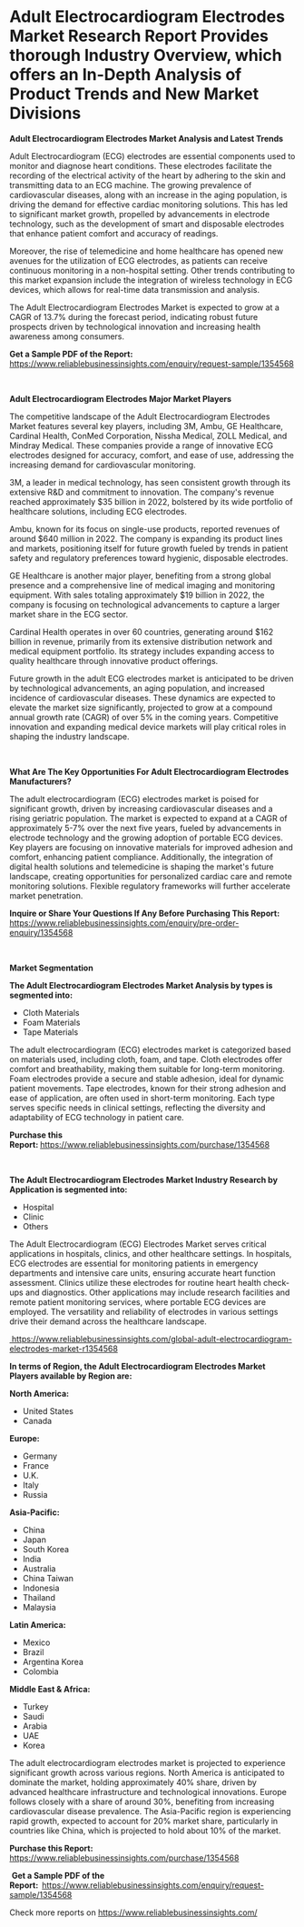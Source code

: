 <p><h1>Adult Electrocardiogram Electrodes Market Research Report Provides thorough Industry Overview, which offers an In-Depth Analysis of Product Trends and New Market Divisions</h1></p><p><strong>Adult Electrocardiogram Electrodes Market Analysis and Latest Trends</strong></p>
<p><p>Adult Electrocardiogram (ECG) electrodes are essential components used to monitor and diagnose heart conditions. These electrodes facilitate the recording of the electrical activity of the heart by adhering to the skin and transmitting data to an ECG machine. The growing prevalence of cardiovascular diseases, along with an increase in the aging population, is driving the demand for effective cardiac monitoring solutions. This has led to significant market growth, propelled by advancements in electrode technology, such as the development of smart and disposable electrodes that enhance patient comfort and accuracy of readings.</p><p>Moreover, the rise of telemedicine and home healthcare has opened new avenues for the utilization of ECG electrodes, as patients can receive continuous monitoring in a non-hospital setting. Other trends contributing to this market expansion include the integration of wireless technology in ECG devices, which allows for real-time data transmission and analysis.</p><p>The Adult Electrocardiogram Electrodes Market is expected to grow at a CAGR of 13.7% during the forecast period, indicating robust future prospects driven by technological innovation and increasing health awareness among consumers.</p></p>
<p><strong>Get a Sample PDF of the Report:&nbsp;</strong> <a href="https://www.reliablebusinessinsights.com/enquiry/request-sample/1354568?utm_campaign=2099&utm_medium=2&utm_source=Github&utm_content=ia&utm_term=05032025&utm_id=adult-electrocardiogram-electrodes">https://www.reliablebusinessinsights.com/enquiry/request-sample/1354568</a></p>
<p>&nbsp;</p>
<p><strong>Adult Electrocardiogram Electrodes Major Market Players</strong></p>
<p><p>The competitive landscape of the Adult Electrocardiogram Electrodes Market features several key players, including 3M, Ambu, GE Healthcare, Cardinal Health, ConMed Corporation, Nissha Medical, ZOLL Medical, and Mindray Medical. These companies provide a range of innovative ECG electrodes designed for accuracy, comfort, and ease of use, addressing the increasing demand for cardiovascular monitoring.</p><p>3M, a leader in medical technology, has seen consistent growth through its extensive R&D and commitment to innovation. The company's revenue reached approximately $35 billion in 2022, bolstered by its wide portfolio of healthcare solutions, including ECG electrodes.</p><p>Ambu, known for its focus on single-use products, reported revenues of around $640 million in 2022. The company is expanding its product lines and markets, positioning itself for future growth fueled by trends in patient safety and regulatory preferences toward hygienic, disposable electrodes.</p><p>GE Healthcare is another major player, benefiting from a strong global presence and a comprehensive line of medical imaging and monitoring equipment. With sales totaling approximately $19 billion in 2022, the company is focusing on technological advancements to capture a larger market share in the ECG sector.</p><p>Cardinal Health operates in over 60 countries, generating around $162 billion in revenue, primarily from its extensive distribution network and medical equipment portfolio. Its strategy includes expanding access to quality healthcare through innovative product offerings.</p><p>Future growth in the adult ECG electrodes market is anticipated to be driven by technological advancements, an aging population, and increased incidence of cardiovascular diseases. These dynamics are expected to elevate the market size significantly, projected to grow at a compound annual growth rate (CAGR) of over 5% in the coming years. Competitive innovation and expanding medical device markets will play critical roles in shaping the industry landscape.</p></p>
<p>&nbsp;</p>
<p><strong>What Are The Key Opportunities For Adult Electrocardiogram Electrodes Manufacturers?</strong></p>
<p><p>The adult electrocardiogram (ECG) electrodes market is poised for significant growth, driven by increasing cardiovascular diseases and a rising geriatric population. The market is expected to expand at a CAGR of approximately 5-7% over the next five years, fueled by advancements in electrode technology and the growing adoption of portable ECG devices. Key players are focusing on innovative materials for improved adhesion and comfort, enhancing patient compliance. Additionally, the integration of digital health solutions and telemedicine is shaping the market's future landscape, creating opportunities for personalized cardiac care and remote monitoring solutions. Flexible regulatory frameworks will further accelerate market penetration.</p></p>
<p><strong>Inquire or Share Your Questions If Any Before Purchasing This Report:</strong> <a href="https://www.reliablebusinessinsights.com/enquiry/pre-order-enquiry/1354568?utm_campaign=2099&utm_medium=2&utm_source=Github&utm_content=ia&utm_term=05032025&utm_id=adult-electrocardiogram-electrodes">https://www.reliablebusinessinsights.com/enquiry/pre-order-enquiry/1354568</a></p>
<p>&nbsp;</p>
<p><strong>Market Segmentation</strong></p>
<p><strong>The Adult Electrocardiogram Electrodes Market Analysis by types is segmented into:</strong></p>
<p><ul><li>Cloth Materials</li><li>Foam Materials</li><li>Tape Materials</li></ul></p>
<p><p>The adult electrocardiogram (ECG) electrodes market is categorized based on materials used, including cloth, foam, and tape. Cloth electrodes offer comfort and breathability, making them suitable for long-term monitoring. Foam electrodes provide a secure and stable adhesion, ideal for dynamic patient movements. Tape electrodes, known for their strong adhesion and ease of application, are often used in short-term monitoring. Each type serves specific needs in clinical settings, reflecting the diversity and adaptability of ECG technology in patient care.</p></p>
<p><strong>Purchase this Report:&nbsp;</strong><a href="https://www.reliablebusinessinsights.com/purchase/1354568?utm_campaign=2099&utm_medium=2&utm_source=Github&utm_content=ia&utm_term=05032025&utm_id=adult-electrocardiogram-electrodes">https://www.reliablebusinessinsights.com/purchase/1354568</a></p>
<p>&nbsp;</p>
<p><strong>The Adult Electrocardiogram Electrodes Market Industry Research by Application is segmented into:</strong></p>
<p><ul><li>Hospital</li><li>Clinic</li><li>Others</li></ul></p>
<p><p>The Adult Electrocardiogram (ECG) Electrodes Market serves critical applications in hospitals, clinics, and other healthcare settings. In hospitals, ECG electrodes are essential for monitoring patients in emergency departments and intensive care units, ensuring accurate heart function assessment. Clinics utilize these electrodes for routine heart health check-ups and diagnostics. Other applications may include research facilities and remote patient monitoring services, where portable ECG devices are employed. The versatility and reliability of electrodes in various settings drive their demand across the healthcare landscape.</p></p>
<p><a href="https://www.reliablebusinessinsights.com/global-adult-electrocardiogram-electrodes-market-r1354568?utm_campaign=2099&utm_medium=2&utm_source=Github&utm_content=ia&utm_term=05032025&utm_id=adult-electrocardiogram-electrodes">&nbsp;https://www.reliablebusinessinsights.com/global-adult-electrocardiogram-electrodes-market-r1354568</a></p>
<p><strong>In terms of Region, the Adult Electrocardiogram Electrodes Market Players available by Region are:</strong></p>
<p>
    <p> <strong> North America: </strong>
        <ul>
            <li>United States</li>
            <li>Canada</li>
        </ul>
        </p> 
    <p> <strong> Europe: </strong>
        <ul>
            <li>Germany</li>
            <li>France</li>
            <li>U.K.</li>
            <li>Italy</li>
            <li>Russia</li>
        </ul>
        </p> 
    <p> <strong> Asia-Pacific: </strong>
        <ul>
            <li>China</li>
            <li>Japan</li>
            <li>South Korea</li>
            <li>India</li>
            <li>Australia</li>
            <li>China Taiwan</li>
            <li>Indonesia</li>
            <li>Thailand</li>
            <li>Malaysia</li>
        </ul>
        </p> 
    <p> <strong> Latin America: </strong>
        <ul>
            <li>Mexico</li>
            <li>Brazil</li>
            <li>Argentina Korea</li>
            <li>Colombia</li>
        </ul>
        </p> 
    <p> <strong> Middle East & Africa: </strong>
        <ul>
            <li>Turkey</li>
            <li>Saudi</li>
            <li>Arabia</li>
            <li>UAE</li>
            <li>Korea</li>
        </ul>
    </p>
    </p>
<p><p>The adult electrocardiogram electrodes market is projected to experience significant growth across various regions. North America is anticipated to dominate the market, holding approximately 40% share, driven by advanced healthcare infrastructure and technological innovations. Europe follows closely with a share of around 30%, benefiting from increasing cardiovascular disease prevalence. The Asia-Pacific region is experiencing rapid growth, expected to account for 20% market share, particularly in countries like China, which is projected to hold about 10% of the market.</p></p>
<p><strong>Purchase this Report: </strong><a href="https://www.reliablebusinessinsights.com/purchase/1354568?utm_campaign=2099&utm_medium=2&utm_source=Github&utm_content=ia&utm_term=05032025&utm_id=adult-electrocardiogram-electrodes">https://www.reliablebusinessinsights.com/purchase/1354568</a></p>
<p>&nbsp;<strong>Get a Sample PDF of the Report:&nbsp;&nbsp;</strong><a href="https://www.reliablebusinessinsights.com/enquiry/request-sample/1354568?utm_campaign=2099&utm_medium=2&utm_source=Github&utm_content=ia&utm_term=05032025&utm_id=adult-electrocardiogram-electrodes">https://www.reliablebusinessinsights.com/enquiry/request-sample/1354568</a></p>
<p><strong></strong></p>
<p>Check more reports on <a href="https://www.reliablebusinessinsights.com/?utm_campaign=2099&utm_medium=2&utm_source=Github&utm_content=ia&utm_term=05032025&utm_id=adult-electrocardiogram-electrodes">https://www.reliablebusinessinsights.com/</a></p>